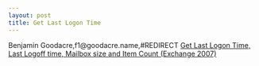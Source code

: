 ```yaml
---
layout: post 
title: Get Last Logon Time
---
```


Benjamin Goodacre,f1\@goodacre.name,\#REDIRECT [Get Last Logon Time,
Last Logoff time, Mailbox size and Item Count (Exchange
2007)](Get_Last_Logon_Time,_Last_Logoff_time,_Mailbox_size_and_Item_Count_(Exchange_2007) "wikilink")

